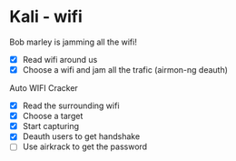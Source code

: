 # Kali - wifi

Bob marley is jamming all the wifi!

 - [x] Read wifi around us
 - [x] Choose a wifi and jam all the trafic (airmon-ng deauth)
 
 Auto WIFI Cracker
 
 - [x] Read the surrounding wifi
 - [x] Choose a target
 - [x] Start capturing
 - [x] Deauth users to get handshake
 - [ ] Use airkrack to get the password
